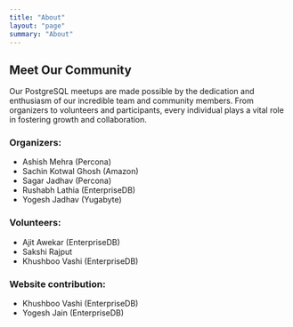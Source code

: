 ```yaml
---
title: "About"
layout: "page"
summary: "About"
---
```


## Meet Our Community

Our PostgreSQL meetups are made possible by the dedication and enthusiasm of our incredible team and community members. From organizers to volunteers and participants, every individual plays a vital role in fostering growth and collaboration.


### Organizers: 

- Ashish Mehra (Percona)
- Sachin Kotwal Ghosh (Amazon)
- Sagar Jadhav (Percona)
- Rushabh Lathia (EnterpriseDB)
- Yogesh Jadhav (Yugabyte)

### Volunteers:

- Ajit Awekar (EnterpriseDB)
- Sakshi Rajput
- Khushboo Vashi (EnterpriseDB)

### Website contribution:
 
- Khushboo Vashi (EnterpriseDB)
- Yogesh Jain (EnterpriseDB)

